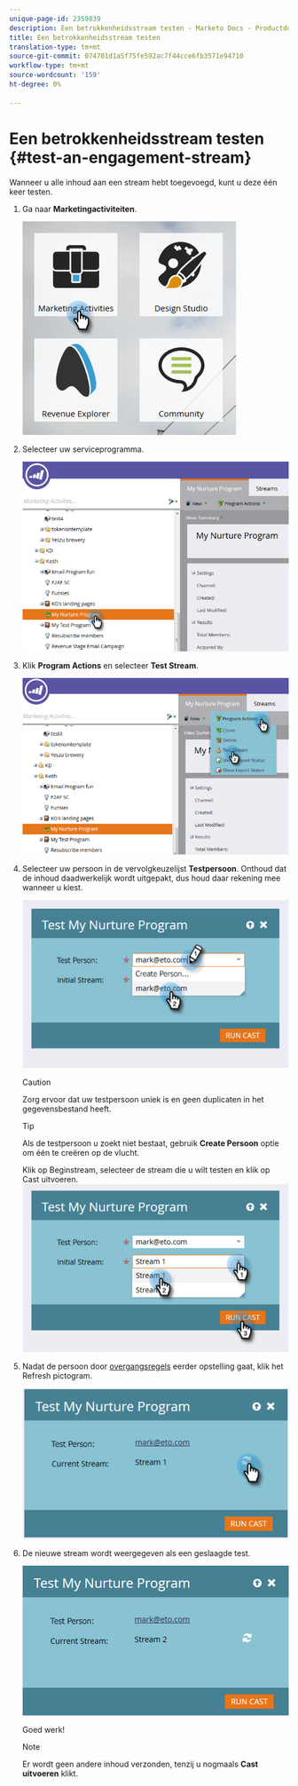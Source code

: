 ```yaml
---
unique-page-id: 2359839
description: Een betrokkenheidsstream testen - Marketo Docs - Productdocumentatie
title: Een betrokkenheidsstream testen
translation-type: tm+mt
source-git-commit: 074701d1a5f75fe592ac7f44cce6fb3571e94710
workflow-type: tm+mt
source-wordcount: '159'
ht-degree: 0%

---
```



# Een betrokkenheidsstream testen {#test-an-engagement-stream}

Wanneer u alle inhoud aan een stream hebt toegevoegd, kunt u deze één keer testen.

1. Ga naar **Marketingactiviteiten**.

   ![](assets/one.png)

1. Selecteer uw serviceprogramma.

   ![](assets/two.png)

1. Klik **Program Actions** en selecteer **Test Stream**.

   ![](assets/three.png)

1. Selecteer uw persoon in de vervolgkeuzelijst **Testpersoon**. Onthoud dat de inhoud daadwerkelijk wordt uitgepakt, dus houd daar rekening mee wanneer u kiest.

   ![](assets/four-rubix.png)

   >[!CAUTION]
   >
   >Zorg ervoor dat uw testpersoon uniek is en geen duplicaten in het gegevensbestand heeft.

   >[!TIP]
   >
   >Als de testpersoon u zoekt niet bestaat, gebruik **Create Persoon** optie om één te creëren op de vlucht.

   Klik op Beginstream, selecteer de stream die u wilt testen en klik op Cast uitvoeren.
   ![](assets/five-rubiks.png)

1. Nadat de persoon door [overgangsregels](/help/marketo/product-docs/email-marketing/drip-nurturing/engagement-program-streams/transition-people-between-engagement-streams.md) eerder opstelling gaat, klik het Refresh pictogram.

   ![](assets/six-rubiks.png)

1. De nieuwe stream wordt weergegeven als een geslaagde test.

   ![](assets/seven-rubiks.png)

   Goed werk!

   >[!NOTE]
   >
   >Er wordt geen andere inhoud verzonden, tenzij u nogmaals **Cast uitvoeren** klikt.
